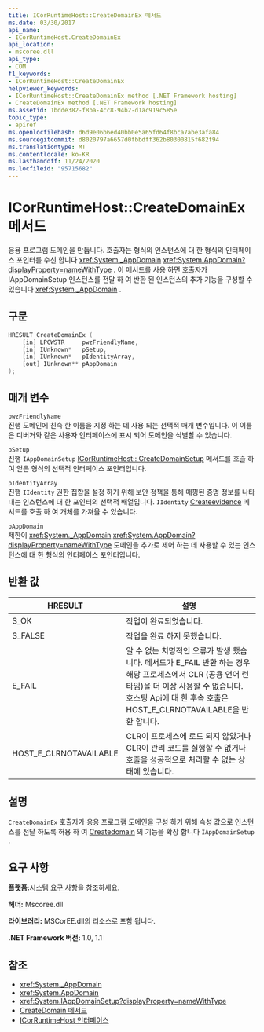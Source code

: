 ```yaml
---
title: ICorRuntimeHost::CreateDomainEx 메서드
ms.date: 03/30/2017
api_name:
- ICorRuntimeHost.CreateDomainEx
api_location:
- mscoree.dll
api_type:
- COM
f1_keywords:
- ICorRuntimeHost::CreateDomainEx
helpviewer_keywords:
- ICorRuntimeHost::CreateDomainEx method [.NET Framework hosting]
- CreateDomainEx method [.NET Framework hosting]
ms.assetid: 1bdde382-f8ba-4cc8-94b2-d1ac919c585e
topic_type:
- apiref
ms.openlocfilehash: d6d9e06b6ed40bb0e5a65fd64f8bca7abe3afa84
ms.sourcegitcommit: d8020797a6657d0fbbdff362b80300815f682f94
ms.translationtype: MT
ms.contentlocale: ko-KR
ms.lasthandoff: 11/24/2020
ms.locfileid: "95715682"
---
```

# <a name="icorruntimehostcreatedomainex-method"></a>ICorRuntimeHost::CreateDomainEx 메서드

응용 프로그램 도메인을 만듭니다. 호출자는 형식의 인스턴스에 대 한 형식의 인터페이스 포인터를 수신 합니다 <xref:System._AppDomain> <xref:System.AppDomain?displayProperty=nameWithType> . 이 메서드를 사용 하면 호출자가 IAppDomainSetup 인스턴스를 전달 하 여 반환 된 인스턴스의 추가 기능을 구성할 수 있습니다 <xref:System._AppDomain> .  
  
## <a name="syntax"></a>구문  
  
```cpp  
HRESULT CreateDomainEx (  
    [in] LPCWSTR     pwzFriendlyName,  
    [in] IUnknown*   pSetup,  
    [in] IUnknown*   pIdentityArray,  
    [out] IUnknown** pAppDomain  
);  
```  
  
## <a name="parameters"></a>매개 변수  

 `pwzFriendlyName`  
 진행 도메인에 친숙 한 이름을 지정 하는 데 사용 되는 선택적 매개 변수입니다. 이 이름은 디버거와 같은 사용자 인터페이스에 표시 되어 도메인을 식별할 수 있습니다.  
  
 `pSetup`  
 진행 `IAppDomainSetup` [ICorRuntimeHost:: CreateDomainSetup](icorruntimehost-createdomainsetup-method.md) 메서드를 호출 하 여 얻은 형식의 선택적 인터페이스 포인터입니다.  
  
 `pIdentityArray`  
 진행 `IIdentity` 권한 집합을 설정 하기 위해 보안 정책을 통해 매핑된 증명 정보를 나타내는 인스턴스에 대 한 포인터의 선택적 배열입니다. `IIdentity` [Createevidence](icorruntimehost-createevidence-method.md) 메서드를 호출 하 여 개체를 가져올 수 있습니다.  
  
 `pAppDomain`  
 제한이 <xref:System._AppDomain> <xref:System.AppDomain?displayProperty=nameWithType> 도메인을 추가로 제어 하는 데 사용할 수 있는 인스턴스에 대 한 형식의 인터페이스 포인터입니다.  
  
## <a name="return-value"></a>반환 값  
  
|HRESULT|설명|  
|-------------|-----------------|  
|S_OK|작업이 완료되었습니다.|  
|S_FALSE|작업을 완료 하지 못했습니다.|  
|E_FAIL|알 수 없는 치명적인 오류가 발생 했습니다. 메서드가 E_FAIL 반환 하는 경우 해당 프로세스에서 CLR (공용 언어 런타임)을 더 이상 사용할 수 없습니다. 호스팅 Api에 대 한 후속 호출은 HOST_E_CLRNOTAVAILABLE을 반환 합니다.|  
|HOST_E_CLRNOTAVAILABLE|CLR이 프로세스에 로드 되지 않았거나 CLR이 관리 코드를 실행할 수 없거나 호출을 성공적으로 처리할 수 없는 상태에 있습니다.|  
  
## <a name="remarks"></a>설명  

 `CreateDomainEx` 호출자가 응용 프로그램 도메인을 구성 하기 위해 속성 값으로 인스턴스를 전달 하도록 허용 하 여 [Createdomain](icorruntimehost-createdomain-method.md) 의 기능을 확장 합니다 `IAppDomainSetup` .  
  
## <a name="requirements"></a>요구 사항  

 **플랫폼:**[시스템 요구 사항](../../get-started/system-requirements.md)을 참조하세요.  
  
 **헤더:** Mscoree.dll  
  
 **라이브러리:** MSCorEE.dll의 리소스로 포함 됩니다.  
  
 **.NET Framework 버전:** 1.0, 1.1  
  
## <a name="see-also"></a>참조

- <xref:System._AppDomain>
- <xref:System.AppDomain>
- <xref:System.IAppDomainSetup?displayProperty=nameWithType>
- [CreateDomain 메서드](icorruntimehost-createdomain-method.md)
- [ICorRuntimeHost 인터페이스](icorruntimehost-interface.md)
